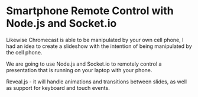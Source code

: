 # Smartphone Remote Control with Node.js and Socket.io 

Likewise Chromecast is able to be manipulated by your own cell phone, I had an idea to create a slideshow with the intention of being manipulated by the cell phone.

 We are going to use Node.js and Socket.io to remotely control a presentation that is running on your laptop with your phone.

 Reveal.js - it will handle animations and transitions between slides, as well as support for keyboard and touch events.
